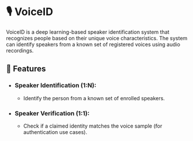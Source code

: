 # 🎙️ VoiceID

VoiceID is a deep learning-based speaker identification system that recognizes people based on their unique voice characteristics. The system can identify speakers from a known set of registered voices using audio recordings.

## 📌 Features

- ### Speaker Identification (1:N):
  - Identify the person from a known set of enrolled speakers.

- ### Speaker Verification (1:1):
  - Check if a claimed identity matches the voice sample (for authentication use cases).
